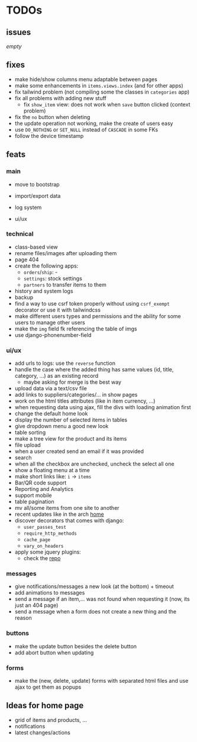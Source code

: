 # TODOs

## issues

*empty*

## fixes

- make hide/show columns menu adaptable between pages
- make some enhancements in `items.views.index` (and for other apps)
- fix tailwind problem (not compiling some the classes in `categories` app)
- fix all problems with adding new stuff
    - fix `show_item` view: does not work when `save` button clicked (context problem)
- fix the `no` button when deleting
- the update operation not working, make the create of users easy
- use `DO_NOTHING` or `SET_NULL` instead of `CASCADE` in some FKs
- follow the device timestamp

## feats

### main

- move to bootstrap

- import/export data
- log system
- ui/ux

### technical

- class-based view
- rename files/images after uploading them
- page 404
- create the following apps:
    - `orders`/`ship`: -
    - `settings`: stock settings
    - `partners` to transfer items to them
- history and system logs
- backup
- find a way to use csrf token properly without using `csrf_exempt` decorator
or use it with tailwindcss
- make different users types and permissions and
the ability for some users to manage other users
- make the `img` field fk referencing the table of imgs
- use django-phonenumber-field

### ui/ux

- add urls to logs: use the `reverse` function
- handle the case where the added thing has same values (id, title, category, ...)
as an existing record
    - maybe asking for merge is the best way
- upload data via a text/csv file
- add links to suppliers/categories/... in show pages
- work on the html titles attributes (like in item currency, ...)
- when requesting data using ajax, fill the divs with loading animation first
- change the default home look
- display the number of selected items in tables
- give dropdown menu a good new look
- table sorting
- make a tree view for the product and its items
- file upload
- when a user created send an email if it was provided
- search
- when all the checkbox are unchecked, uncheck the select all one 
- show a floating menu at a time
- make short links like: `i` -> `items`
- Bar/QR code support
- Reporting and Analytics
- support mobile
- table pagination
- mv all/some items from one site to another
- recent updates like in the arch [home](archlinux.org)
- discover decorators that comes with django:
    - `user_passes_test`
    - `require_http_methods`
    - `cache_page`
    - `vary_on_headers`
- apply some jquery plugins:
    - check the [repo](https://github.com/petk/awesome-jquery)

### messages

- give notifications/messages a new look (at the bottom) + timeout
- add animations to messages
- send a message if an item,... was not found when
requesting it (now, its just an 404 page)
- send a message when a form does not create a new thing
and the reason

### buttons

- make the update button besides the delete button
- add abort button when updating

### forms

- make the (new, delete, update) forms with separated html files and
use ajax to get them as popups

## Ideas for home page

- grid of items and products, ...
- notifications
- latest changes/actions
